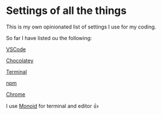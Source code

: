 # Settings of all the things

This is my own opinionated list of settings I use for my coding.

So far I have listed ou the following:

[VSCode](vscode.md)

[Chocolatey](chocolate.md)

[Terminal](terminal.md)

[npm](npm.md)

[Chrome](chrome.md)

I use [Monoid](https://github.com/larsenwork/monoid) for terminal and editor 👍
